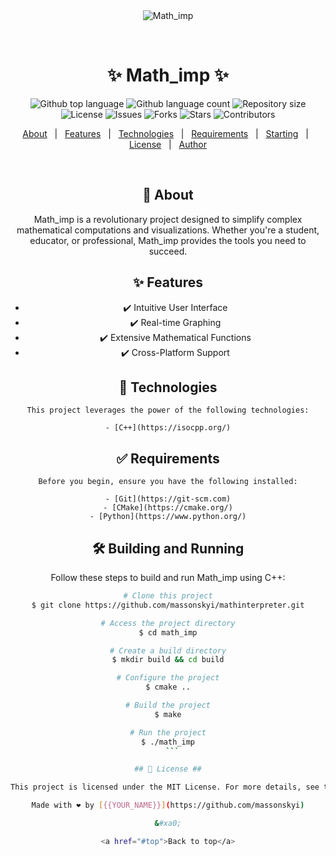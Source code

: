 <div align="center" id="top"> 
  <img src="./.github/app.gif" alt="Math_imp" />

  &#xa0;

  <h1 align="center">✨ Math_imp ✨</h1>

  <p align="center">
    <img alt="Github top language" src="https://img.shields.io/github/languages/top/massonskyi/mathinterpreter?color=56BEB8">
    <img alt="Github language count" src="https://img.shields.io/github/languages/count/massonskyi/mathinterpreter?color=56BEB8">
    <img alt="Repository size" src="https://img.shields.io/github/repo-size/massonskyi/mathinterpreter?color=56BEB8">
    <img alt="License" src="https://img.shields.io/github/license/massonskyi/mathinterpreter?color=56BEB8">
    <img alt="Issues" src="https://img.shields.io/github/issues/massonskyi/mathinterpreter?color=56BEB8">
    <img alt="Forks" src="https://img.shields.io/github/forks/massonskyi/mathinterpreter?color=56BEB8">
    <img alt="Stars" src="https://img.shields.io/github/stars/massonskyi/mathinterpreter?color=56BEB8">
    <img alt="Contributors" src="https://img.shields.io/github/contributors/massonskyi/mathinterpreter?color=56BEB8">
  </p>

  <p align="center">
    <a href="#dart-about">About</a> &#xa0; | &#xa0; 
    <a href="#sparkles-features">Features</a> &#xa0; | &#xa0;
    <a href="#rocket-technologies">Technologies</a> &#xa0; | &#xa0;
    <a href="#white_check_mark-requirements">Requirements</a> &#xa0; | &#xa0;
    <a href="#checkered_flag-starting">Starting</a> &#xa0; | &#xa0;
    <a href="#memo-license">License</a> &#xa0; | &#xa0;
    <a href="https://github.com/massonskyi" target="_blank">Author</a>
  </p>

  <br>

  ## 🎯 About ##

  Math_imp is a revolutionary project designed to simplify complex mathematical computations and visualizations. Whether you're a student, educator, or professional, Math_imp provides the tools you need to succeed.

  ## ✨ Features ##

  - :heavy_check_mark: Intuitive User Interface
  - :heavy_check_mark: Real-time Graphing
  - :heavy_check_mark: Extensive Mathematical Functions
  - :heavy_check_mark: Cross-Platform Support

  ## 🚀 Technologies ##

    This project leverages the power of the following technologies:

    - [C++](https://isocpp.org/)


  ## ✅ Requirements ##

    Before you begin, ensure you have the following installed:

    - [Git](https://git-scm.com)
    - [CMake](https://cmake.org/)
    - [Python](https://www.python.org/)


  ## 🛠️ Building and Running ##

  Follow these steps to build and run Math_imp using C++:

  ```bash
  # Clone this project
  $ git clone https://github.com/massonskyi/mathinterpreter.git
  
  # Access the project directory
  $ cd math_imp
  
  # Create a build directory
  $ mkdir build && cd build
  
  # Configure the project
  $ cmake ..
  
  # Build the project
  $ make
  
  # Run the project
  $ ./math_imp
    ```

## 📝 License ##

  This project is licensed under the MIT License. For more details, see the [LICENSE](LICENSE.md) file.
  
  Made with ❤️ by [{{YOUR_NAME}}](https://github.com/massonskyi)
  
  &#xa0;
  
  <a href="#top">Back to top</a>
